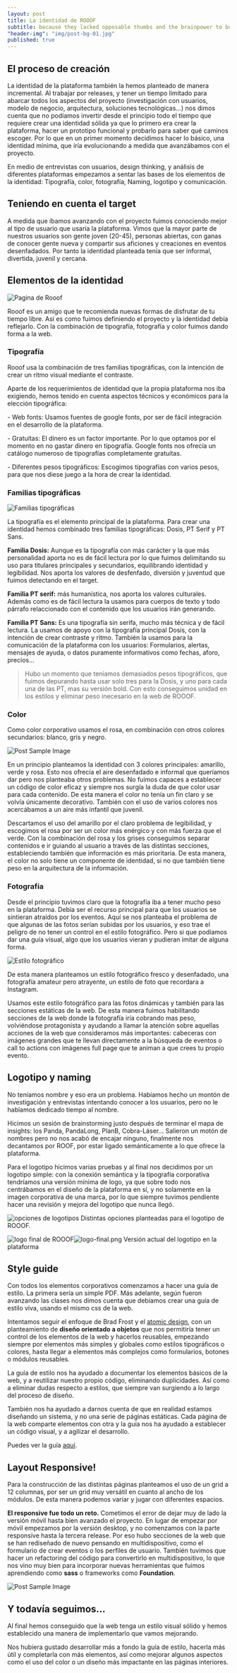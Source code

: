 ```yaml
---
layout: post
title: La identidad de ROOOF
subtitle: because they lacked opposable thumbs and the brainpower to build a space program.
"header-img": "img/post-bg-01.jpg"
published: true
---
```










<h2 class="section-heading">El proceso de creación</h2>

<p>La identidad de la plataforma también la hemos planteado de manera incremental.
Al trabajar por releases, y tener un tiempo limitado para abarcar todos los aspectos del proyecto (investigación con usuarios, modelo de negocio, arquitectura, soluciones tecnológicas...) nos dimos cuenta que no podíamos invertir desde el principio todo el tiempo que requiere crear una identidad sólida ya que lo primero era crear la plataforma, hacer un prototipo funcional y probarlo para saber qué caminos escoger. Por lo que en un primer momento decidimos hacer lo básico, una identidad mínima, que iría evolucionando a medida que avanzábamos con el proyecto.

<p>En medio de entrevistas con usuarios, design thinking, y análisis de diferentes plataformas empezamos a sentar las bases de los elementos de la identidad: Tipografía, color, fotografía, Naming, logotipo y comunicación. </p>

<h2 class="section-heading">Teniendo en cuenta el target</h2>

<p>A medida que íbamos avanzando con el proyecto fuimos conociendo mejor al tipo de usuario que usaría la plataforma. Vimos que la mayor parte de nuestros usuarios son gente joven (20-45), personas abiertas, con ganas de conocer gente nueva y compartir sus aficiones y creaciones en eventos desenfadados. Por tanto la identidad planteada tenía que ser informal, divertida, juvenil y cercana.

<h2 class="section-heading">Elementos de la identidad</h2>


<img src="{{ site.baseurl }}/img/layout-1.png" alt="Pagina de Rooof">


<span class="caption text-muted">Rooof es un amigo que te recomienda nuevas formas de disfrutar de tu tiempo libre. Así es como fuimos definiendo el proyecto y la identidad debía reflejarlo.
Con la combinación de tipografía, fotografía y color fuimos dando forma a la web.</span>

<h3>Tipografía</h3>

<p>Rooof usa la combinación de tres familias tipográficas, con la intención de crear un ritmo visual mediante el contraste.</p>

<p>Aparte de los requerimientos de identidad que la propia plataforma nos iba exigiendo, hemos tenido en cuenta aspectos técnicos y económicos para la elección tipográfica:</p>
<p>- Web fonts: Usamos fuentes de google fonts,  por ser de fácil integración en el desarrollo de la plataforma.</p>
<p>- Gratuítas: El dinero es un factor importante. Por lo que optamos por el momento en no gastar dinero en tipografía. Google fonts nos ofrecía un catálogo numeroso de tipografías completamente gratuítas.
<p>- Diferentes pesos tipográficos: Escogimos tipografías con varios pesos,  para que nos diese juego a la hora de crear la identidad.</p>

<h3>Familias tipográficas</h3>

<img src="{{ site.baseurl }}/img/tipografia.png" alt="Familias tipográficas">

<span class="caption text-muted">La tipografía es el elemento principal de la plataforma. Para crear una identidad hemos combinado tres familias tipográficas: Dosis, PT Serif y PT Sans.</span>


<p><strong>Familia Dosis:</strong> Aunque es la tipografía con más carácter y la que más personalidad aporta no es de fácil lectura por lo que fuimos delimitando su uso para titulares principales y secundarios, equilibrando identidad y legibilidad.
Nos aporta los valores de desfenfado, diversión y juventud  que fuimos detectando en el target.</p>

<p><strong>Familia PT serif:</strong> más humanística, nos aporta los valores culturales.  Además como es de fácil lectura la usamos para cuerpos de texto y todo párrafo relaccionado con el contenido que los usuarios irán generando.</p>

<p><strong>Familia PT Sans:</strong> Es una tipografía sin serifa, mucho más técnica y de fácil lectura. La usamos de apoyo con la tipografía principal Dosis, con la intención de crear contraste y ritmo.
También la usamos para la comunicación de la plataforma con los usuarios: Formularios, alertas, mensajes de ayuda,  o datos puramente informativos como fechas, aforo, precios...</p>

<blockquote>Hubo un momento que teníamos demasiados pesos tipográficos, que fuimos depurando hasta usar solo tres para la Dosis, y uno para cada una de las PT, mas su versión bold.  Con esto conseguimos unidad en los estilos y eliminar peso inecesario en la web de ROOOF.</blockquote>

<h3>Color</h3>
<p>Como color corporativo usamos el rosa, en combinación con otros colores secundarios: blanco, gris y negro.</p>

<img src="{{ site.baseurl }}/img/color.png" alt="Post Sample Image">

<p>En un principio planteamos la identidad con 3 colores principales: amarillo, verde y rosa. Esto nos ofrecía el aire desenfadado e informal que queríamos dar pero nos planteaba otros problemas. No fuimos capaces a establecer un código de color eficaz y siempre nos surgía la duda de que color usar para cada contenido. De esta manera el color no tenía un fin claro y se volvía únicamente decorativo. También con el uso de varios colores nos acercábamos a un aire más infantil que juvenil.</p>
<p>Descartamos el uso del amarillo por el claro problema de legibilidad, y escogimos el rosa por ser un color más enérgico y con más fuerza que el verde.
Con la combinación del rosa y los grises conseguimos separar contenidos e ir guiando al usuario a través de las distintas secciones, estableciendo también que información es más prioritaria. De esta manera, el color no solo tiene un componente de identidad, si no que también tiene peso en la arquitectura de la información.</p>

<h3>Fotografía</h3>

<p>Desde el principio tuvimos claro que la fotografía iba a tener mucho peso en la plataforma. Debía ser el recurso principal para que los usuarios se sintieran atraídos por los eventos.
Aquí se nos planteaba el problema de que algunas de las fotos serían subidas por los usuarios, y eso trae el peligro de no tener un control en el estilo fotográfico. Pero si que podíamos dar una guía visual, algo que los usuarios vieran y pudieran imitar de alguna forma. </p>

<img src="{{ site.baseurl }}/img/fotografia.png" alt="Estilo fotográfico">


<p>De esta manera planteamos un estilo fotográfico fresco y desenfadado, una fotografía amateur pero atrayente, un estilo de foto que recordara a Instagram. </p>

<p>Usamos este estilo fotográfico para las fotos dinámicas y también para las secciones estáticas de la web. De esta manera fuimos habilitando secciones de la web donde la fotografía iría cobrando mas peso, volviéndose protagonista y ayudando a llamar la atención sobre aquellas acciones de la web que consideramos más importantes: cabeceras con imágenes grandes que te llevan directamente a la búsqueda de eventos o call to actions con imágenes full page que te animan a que crees tu propio evento.</p>

<h2 class="section-heading">Logotipo y naming</h2>
<p>No teníamos nombre y eso era un problema. Habíamos hecho un montón de investigación y entrevistas intentando conocer a los usuarios, pero no le habíamos dedicado tiempo al nombre. </p>
<p>Hicimos un sesión de brainstorming justo después de terminar el mapa de insights: los Panda, PandaLong, PlanB, Cobra-Láser...
Salieron un motón de nombres pero no nos acabó de encajar ninguno, finalmente nos decantamos por ROOF, por estar ligado semánticamente a lo que ofrece la plataforma.</p>
<p>Para el logotipo hicimos varias pruebas y al final nos decidimos por un logotipo simple: con la conexión semántica y la tipografía corporativa tendríamos una versión mínima de logo, ya que sobre todo nos centrábamos en el diseño de la plataforma en sí, y no solamente en la imagen corporativa de una marca, por lo que siempre tuvimos pendiente hacer una revisión y mejora del logotipo que nunca llegó.</p>

<img src="{{ site.baseurl }}/img/logos.png" alt="opciones de logotipos">
<span class="caption text-muted"> Distintas opciones planteadas para el logotipo de ROOOF.</span>

<img src="{{ site.baseurl }}/img/logo-final.png" alt="logo final de ROOOF">![logo-final.png]({{site.baseurl}}/img/logo-final.png)
<span class="caption text-muted"> Versión actual del logotipo en la plataforma </span>

<h2 class="section-heading">Style guide</h2>
<p>Con todos los elementos corporativos comenzamos a hacer una guía de estilo. La primera sería un simple PDF. Más adelante, según fueron avanzando las clases nos dimos cuenta que debíamos crear una guía de estilo viva, usando el mismo css de la web.</p>

<p>Intentamos seguir el enfoque de Brad Frost y el <a href="http://patternlab.io/about.html">atomic design</a>, con un planteamiento de <strong>diseño orientado a objetos</strong> que nos permitiría tener un control de los elementos de la web y hacerlos reusables, empezando siempre por elementos más simples y globales como estilos tipográficos o colores, hasta llegar a elementos más complejos como formularios, botones o módulos reusables.</p>
<p>La guía de estilo nos ha ayudado a documentar los elementos básicos de la web, y a reutilizar nuestro propio código, eliminando duplicidades. Así como a eliminar dudas respecto a estilos, que siempre van surgiendo a lo largo del proceso de diseño.</p>
<p>También nos ha ayudado a darnos cuenta de que en realidad estamos diseñando un sistema, y no una serie de páginas estáticas. Cada página de la web comparte elementos con otra y la guía nos ha ayudado a establecer un código visual, y a agilizar el desarrollo.</p>

<p>Puedes ver la guía <a href="http://rooof-project.github.io/style-guide">aquí</a>.</p>

<h2 class="section-heading">Layout Responsive!</h2>
<p>Para la construcción de las distintas páginas planteamos el uso de un grid a 12 columnas, por ser un grid muy versátil en cuanto al ancho de los módulos. De esta manera podemos variar y jugar con diferentes espacios.</p>

<p><strong>El responsive fue todo un reto.</strong> Cometimos el error de dejar muy de lado la versión móvil hasta bien avanzado el proyecto. En lugar de empezar por móvil empezamos por la versión desktop, y no comenzamos con la parte responsive hasta la tercera release. Por eso hubo secciones de la web que se han rediseñado de nuevo pensando en multidispositivo, como el formulario de crear eventos o los perfiles de usuario. También tuvimos que hacer un refactoring del código para convertirlo en multidispositivo, lo que nos vino muy bien para incorporar nuevas herramientas que fuimos aprendiendo como <strong>sass</strong> o frameworks como <strong>Foundation</strong>.</p>

<img src="{{ site.baseurl }}/img/post-sample-image.jpg" alt="Post Sample Image">

<h2 class="section-heading">Y todavía seguimos...</h2>

<p>Al final hemos conseguido que la web tenga un estilo visual sólido y hemos establecido una manera de implementarlo que vamos mejorando.

Nos hubiera gustado desarrollar más a fondo la guía de estilo, hacerla más útil y completarla con más elementos, así como mejorar algunos aspectos como el uso del color o un diseño más impactante en las páginas interiores.</p>
